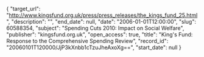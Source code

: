 {
  "target_url": "http://www.kingsfund.org.uk/press/press_releases/the_kings_fund_25.html", 
  "description": "", 
  "end_date": null, 
  "date": "2006-01-01T12:00:00", 
  "slug": 60588354, 
  "subject": "Spending Cuts 2010: Impact on Social Welfare", 
  "publisher": "kingsfund.org.uk", 
  "open_access": true, 
  "title": "King's Fund: Response to the Comprehensive Spending Review", 
  "record_id": "20060101T120000/JjP3kXnbb1cTzuJheAxoXg==", 
  "start_date": null
}


